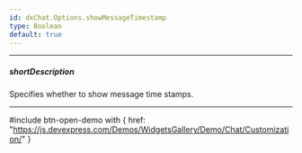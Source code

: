 ```yaml
---
id: dxChat.Options.showMessageTimestamp
type: Boolean
default: true
---
```

---
##### shortDescription
Specifies whether to show message time stamps.

---
#include btn-open-demo with {
    href: "https://js.devexpress.com/Demos/WidgetsGallery/Demo/Chat/Customization/"
}